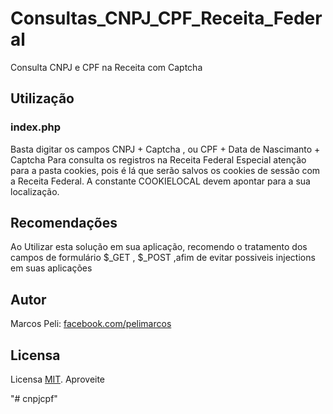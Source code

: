 # Consultas_CNPJ_CPF_Receita_Federal
Consulta CNPJ e CPF na Receita com Captcha

##  Utilização
###  index.php

Basta digitar os campos CNPJ + Captcha , ou CPF + Data de Nascimanto + Captcha Para consulta os registros na Receita Federal
Especial atenção para a pasta cookies, pois é lá que serão salvos os cookies de sessão com a Receita Federal. A constante COOKIELOCAL devem apontar para a sua localização.

##  Recomendações

Ao Utilizar esta solução em sua aplicação, recomendo o tratamento dos campos de formulário $_GET , $_POST ,afim de evitar possiveis injections em suas aplicações

## Autor

Marcos Peli: [facebook.com/pelimarcos][facebook]

## Licensa

Licensa [MIT][mit]. Aproveite

[facebook]: https://www.facebook.com/pelimarcos
[mit]: http://www.opensource.org/licenses/mit-license.php

"# cnpjcpf" 

